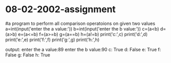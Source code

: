 # 08-02-2002-assignment
#a program to perform all comparison operatoions on given two values
a=int(input('enter the a value:'))
b=int(input('enter the b value:'))
c=(a<b)
d=(a>b)
e=(a<=b)
f=(a>=b)
g=(a==b)
h=(a!=b)
print('c:',c)
print('d:',d)
print('e:',e)
print('f:',f)
print('g:',g)
print('h:',h)

output:
enter the a value:89
enter the b value:90
c: True
d: False
e: True
f: False
g: False
h: True
